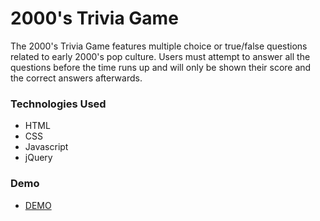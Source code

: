 # 2000's Trivia Game

The 2000's Trivia Game features multiple choice or true/false questions related to early 2000's pop culture. Users must attempt to answer all the questions before the time runs up and will only be shown their score and the correct answers afterwards.<br>

 
 ### Technologies Used

* HTML
* CSS
* Javascript
* jQuery
 
 ### Demo
 
 * [DEMO](https://jlfinlayson.github.io/TriviaGame/)
